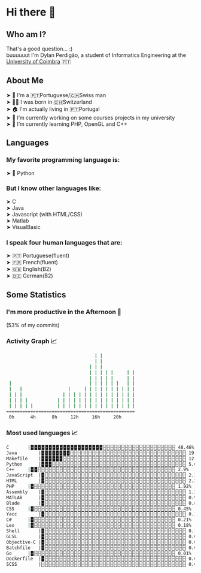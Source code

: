 # Hi there 👋

## Who am I?
That's a good question... :)<br>
buuuuuut I'm Dylan Perdigão, a student of Informatics Engineering at the <a href="https://www.uc.pt">University of Coimbra</a> 🇵🇹

## About Me
  ➤ 👤 I'm a 🇵🇹Portuguese/🇨🇭Swiss man<br>
  ➤ 👶🏻 I was born in 🇨🇭Switzerland<br>
  ➤ 🏠 I'm actually living in 🇵🇹Portugal<br>
  ➤ 🔭 I’m currently working on some courses projects in my university<br>
  ➤ 🌱 I’m currently learning PHP, OpenGL and C++<br>
  

## Languages
### My favorite programming language is:

  ➤ 🐍 Python
  
### But I know other languages like:

  ➤ C<br>
  ➤ Java<br>
  ➤ Javascript (with HTML/CSS)<br>
  ➤ Matlab<br>
  ➤ VisualBasic<br>
  
### I speak four human languages that are:<br>
  ➤ 🇵🇹 Portuguese(fluent)<br>
  ➤ 🇫🇷 French(fluent)<br>
  ➤ 🇬🇧 English(B2)<br>
  ➤ 🇩🇪 German(B2)<br>

<!--STATS-->
<!--BEGIN-->
## Some Statistics
### I'm more productive in the Afternoon 🌇
(53% of my commits)

### Activity Graph 📈

```bash
                                 | |            
                                 | |            
                               | | |            
                               | | | | |     | |
                               | | | | |     | |
 |                             | | | | | |   | |
 |   |                 |     | | | | | | | | | |
 | | |               | | | | | | | | | | | | | |
 | | | |           | | | | | | | | | | | | | | |
 | | | | |         | | | | | | | | | | | | | | |
================================================
 0h      4h      8h     12h     16h     20h     
```
### Most used languages 📈

```bash
C		|🁢🁢🁢🁢🁢🁢🁢🁢🁢🁢🁢🁢🁢🁢🁢🁢🁢🁢🁢🁢🁣🁣🁣🁣🁣🁣🁣🁣🁣🁣🁣🁣🁣🁣🁣🁣🁣🁣🁣🁣 48.46%
Java		|🁢🁢🁢🁢🁢🁢🁢🁢🁣🁣🁣🁣🁣🁣🁣🁣🁣🁣🁣🁣🁣🁣🁣🁣🁣🁣🁣🁣🁣🁣🁣🁣🁣🁣🁣🁣🁣🁣🁣🁣 19.89%
Makefile	|🁢🁢🁢🁢🁢🁢🁣🁣🁣🁣🁣🁣🁣🁣🁣🁣🁣🁣🁣🁣🁣🁣🁣🁣🁣🁣🁣🁣🁣🁣🁣🁣🁣🁣🁣🁣🁣🁣🁣🁣 12.77%
Python		|🁢🁢🁢🁣🁣🁣🁣🁣🁣🁣🁣🁣🁣🁣🁣🁣🁣🁣🁣🁣🁣🁣🁣🁣🁣🁣🁣🁣🁣🁣🁣🁣🁣🁣🁣🁣🁣🁣🁣🁣 5.09%
C++		|🁢🁢🁣🁣🁣🁣🁣🁣🁣🁣🁣🁣🁣🁣🁣🁣🁣🁣🁣🁣🁣🁣🁣🁣🁣🁣🁣🁣🁣🁣🁣🁣🁣🁣🁣🁣🁣🁣🁣🁣 2.9%
JavaScript	|🁢🁣🁣🁣🁣🁣🁣🁣🁣🁣🁣🁣🁣🁣🁣🁣🁣🁣🁣🁣🁣🁣🁣🁣🁣🁣🁣🁣🁣🁣🁣🁣🁣🁣🁣🁣🁣🁣🁣🁣 2.39%
HTML		|🁢🁣🁣🁣🁣🁣🁣🁣🁣🁣🁣🁣🁣🁣🁣🁣🁣🁣🁣🁣🁣🁣🁣🁣🁣🁣🁣🁣🁣🁣🁣🁣🁣🁣🁣🁣🁣🁣🁣🁣 2.23%
PHP		|🁢🁣🁣🁣🁣🁣🁣🁣🁣🁣🁣🁣🁣🁣🁣🁣🁣🁣🁣🁣🁣🁣🁣🁣🁣🁣🁣🁣🁣🁣🁣🁣🁣🁣🁣🁣🁣🁣🁣🁣 1.92%
Assembly	|🁢🁣🁣🁣🁣🁣🁣🁣🁣🁣🁣🁣🁣🁣🁣🁣🁣🁣🁣🁣🁣🁣🁣🁣🁣🁣🁣🁣🁣🁣🁣🁣🁣🁣🁣🁣🁣🁣🁣🁣 1.25%
MATLAB		|🁢🁣🁣🁣🁣🁣🁣🁣🁣🁣🁣🁣🁣🁣🁣🁣🁣🁣🁣🁣🁣🁣🁣🁣🁣🁣🁣🁣🁣🁣🁣🁣🁣🁣🁣🁣🁣🁣🁣🁣 0.93%
Blade		|🁢🁣🁣🁣🁣🁣🁣🁣🁣🁣🁣🁣🁣🁣🁣🁣🁣🁣🁣🁣🁣🁣🁣🁣🁣🁣🁣🁣🁣🁣🁣🁣🁣🁣🁣🁣🁣🁣🁣🁣 0.8%
CSS		|🁢🁣🁣🁣🁣🁣🁣🁣🁣🁣🁣🁣🁣🁣🁣🁣🁣🁣🁣🁣🁣🁣🁣🁣🁣🁣🁣🁣🁣🁣🁣🁣🁣🁣🁣🁣🁣🁣🁣🁣 0.45%
Yacc		|🁢🁣🁣🁣🁣🁣🁣🁣🁣🁣🁣🁣🁣🁣🁣🁣🁣🁣🁣🁣🁣🁣🁣🁣🁣🁣🁣🁣🁣🁣🁣🁣🁣🁣🁣🁣🁣🁣🁣🁣 0.35%
C#		|🁢🁣🁣🁣🁣🁣🁣🁣🁣🁣🁣🁣🁣🁣🁣🁣🁣🁣🁣🁣🁣🁣🁣🁣🁣🁣🁣🁣🁣🁣🁣🁣🁣🁣🁣🁣🁣🁣🁣🁣 0.21%
Lex		|🁢🁣🁣🁣🁣🁣🁣🁣🁣🁣🁣🁣🁣🁣🁣🁣🁣🁣🁣🁣🁣🁣🁣🁣🁣🁣🁣🁣🁣🁣🁣🁣🁣🁣🁣🁣🁣🁣🁣🁣 0.18%
Shell		|🁢🁣🁣🁣🁣🁣🁣🁣🁣🁣🁣🁣🁣🁣🁣🁣🁣🁣🁣🁣🁣🁣🁣🁣🁣🁣🁣🁣🁣🁣🁣🁣🁣🁣🁣🁣🁣🁣🁣🁣 0.1%
GLSL		|🁢🁣🁣🁣🁣🁣🁣🁣🁣🁣🁣🁣🁣🁣🁣🁣🁣🁣🁣🁣🁣🁣🁣🁣🁣🁣🁣🁣🁣🁣🁣🁣🁣🁣🁣🁣🁣🁣🁣🁣 0.03%
Objective-C	|🁢🁣🁣🁣🁣🁣🁣🁣🁣🁣🁣🁣🁣🁣🁣🁣🁣🁣🁣🁣🁣🁣🁣🁣🁣🁣🁣🁣🁣🁣🁣🁣🁣🁣🁣🁣🁣🁣🁣🁣 0.02%
Batchfile	|🁢🁣🁣🁣🁣🁣🁣🁣🁣🁣🁣🁣🁣🁣🁣🁣🁣🁣🁣🁣🁣🁣🁣🁣🁣🁣🁣🁣🁣🁣🁣🁣🁣🁣🁣🁣🁣🁣🁣🁣 0.01%
Go		|🁢🁣🁣🁣🁣🁣🁣🁣🁣🁣🁣🁣🁣🁣🁣🁣🁣🁣🁣🁣🁣🁣🁣🁣🁣🁣🁣🁣🁣🁣🁣🁣🁣🁣🁣🁣🁣🁣🁣🁣 0.01%
Dockerfile	|🁢🁣🁣🁣🁣🁣🁣🁣🁣🁣🁣🁣🁣🁣🁣🁣🁣🁣🁣🁣🁣🁣🁣🁣🁣🁣🁣🁣🁣🁣🁣🁣🁣🁣🁣🁣🁣🁣🁣🁣 0.01%
SCSS		|🁣🁣🁣🁣🁣🁣🁣🁣🁣🁣🁣🁣🁣🁣🁣🁣🁣🁣🁣🁣🁣🁣🁣🁣🁣🁣🁣🁣🁣🁣🁣🁣🁣🁣🁣🁣🁣🁣🁣🁣 0.0%

```
<!--END-->

